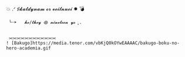 💥 .ᐟ ♯𝓴𝓪𝓽𝓭𝔂𝓷𝓪𝓶 𝓸𝓻 𝓿𝓮𝓲𝓵𝓷𝓷𝓮𝓲 ✸ 💣
  
   
     ╰┈➤   𝓱𝓮/𝓽𝓱𝓮𝔂 ꩜ 𝓷𝓲𝓷𝓮𝓽𝓮𝓮𝓷 𝔂𝓸 ּ ֶָ֢.


     ⫘⫘⫘⫘⫘⫘⫘⫘⫘⫘⫘⫘
    ! [Bakugo]https://media.tenor.com/vbKjQ0kOYwEAAAAC/bakugo-boku-no-hero-academia.gif

